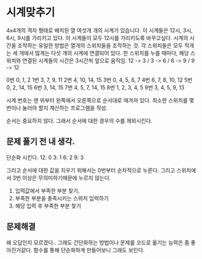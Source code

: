 # 시계맞추기

4x4개의 격자 형태로 배치된 열 여섯개 개의 시계가 있습니다.
이 시계들은 12시, 3시, 6시, 9시를 가리키고 있다. 이 시계들이 모두 12시를 가리키도록 바꾸고싶다.
시계의 시간을 조작하는 유일한 방법은 열개의 스위치들을 조작하는 것.
각 스위치들은 모두 적개는 세 개에서 많게는 다섯 개의 시계에 연결되어 있다.
한 스위치를 누를 때마다, 해당 스위치와 연결된 시계들의 시간은 3시간씩 앞으로 움직임.
12 -> 3 / 3 -> 6 / 6 -> 9 / 9 -> 12

0번 0, 1, 2
1번 3, 7, 9, 11
2번 4, 10, 14, 15
3번 0, 4, 5, 6, 7
4번 6, 7, 8, 10, 12
5번 0, 2, 14, 15
6번 3, 14, 15
7번 4, 5, 7, 14, 15
8번 1, 2, 3, 4, 5
9번 3, 4, 5, 9, 13

시계 번호는 맨 위부터 왼쪽에서 오른쪽으로 순서대로 매겨져 있다.
최소한 스위치를 몇 번이나 눌러야 할지 계산하는 프로그램을 작성.

순서는 중요하지 않다. 그래서 순서에 대한 경우의 수를 제외시킨다.

## 문제 풀기 전 내 생각.

단순화 시킨다.
12: 0
3: 1
6: 2
9: 3

그리고 순서에 대한 값을 지우기 위해서는 0번부터 순차적으로 누른다.
그리고 스위치에서 3번 이상은 무의미하기때문에 누르지 않는다.

1. 입력값에서 부족한 부분 찾기.
2. 부족한 부분을 충족시키는 스위치 입력하기
3. 해당 입력 후 부족한 부분 찾기

## 문제해결

왜 오답인지 모르겠다.. 그래도 간단화하는 방법이나 문제를 코드로 옮기는 능력은 좀 좋아진거같다.
함수를 통해 단순화하게 만들어보니 그래도 보인다.
